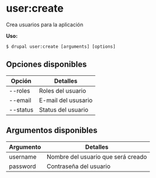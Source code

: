 # user:create
Crea usuarios para la aplicación

**Uso:**
```
$ drupal user:create [arguments] [options]
```

## Opciones disponibles
Opción | Detalles
-------|-------------
--roles | Roles del usuario
--email | E-mail del ususario
--status | Status del usuario

## Argumentos disponibles
Argumento | Detalles
---------|-------------
username | Nombre del usuario que será creado
password | Contraseña del usuario

